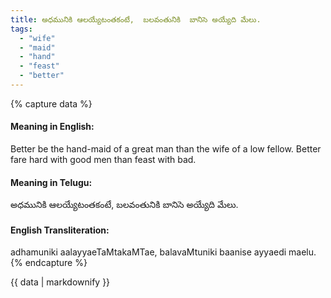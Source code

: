 ```yaml
---
title: అధమునికి ఆలయ్యేటంతకంటే,  బలవంతునికి  బానిసె అయ్యేది మేలు.
tags:
  - "wife"
  - "maid"
  - "hand"
  - "feast"
  - "better"
---
```


{% capture data %}
#### Meaning in English:
Better be the hand-maid of a great man than the wife of a low fellow.
Better fare hard with good men than feast with bad.

#### Meaning in Telugu:
అధమునికి ఆలయ్యేటంతకంటే,  బలవంతునికి  బానిసె అయ్యేది మేలు.

#### English Transliteration:
adhamuniki aalayyaeTaMtakaMTae,  balavaMtuniki  baanise ayyaedi maelu.
{% endcapture %}

{{ data | markdownify }}

